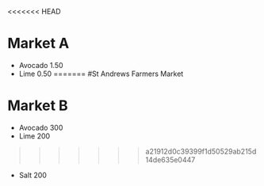 <<<<<<< HEAD

# Market A
 * Avocado 1.50
 * Lime 0.50
=======
#St Andrews Farmers Market
# Market B
 * Avocado 300
 * Lime 200
>>>>>>> a21912d0c39399f1d50529ab215d14de635e0447
 * Salt 200
